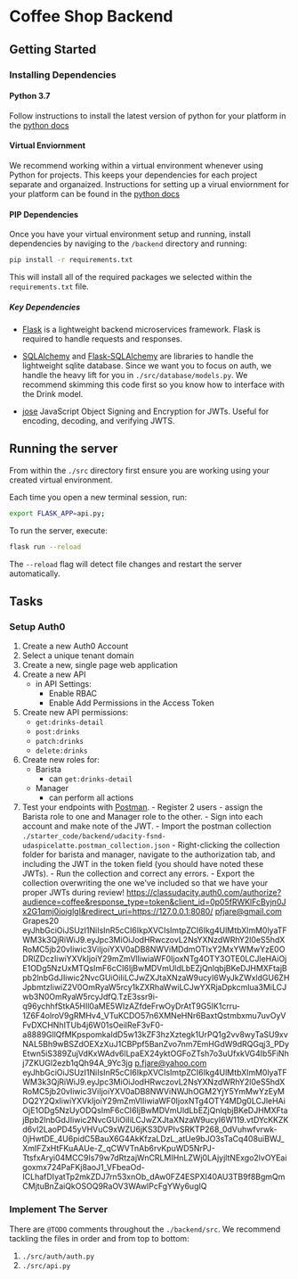 # Coffee Shop Backend

## Getting Started

### Installing Dependencies

#### Python 3.7

Follow instructions to install the latest version of python for your platform in the [python docs](https://docs.python.org/3/using/unix.html#getting-and-installing-the-latest-version-of-python)

#### Virtual Enviornment

We recommend working within a virtual environment whenever using Python for projects. This keeps your dependencies for each project separate and organaized. Instructions for setting up a virual enviornment for your platform can be found in the [python docs](https://packaging.python.org/guides/installing-using-pip-and-virtual-environments/)

#### PIP Dependencies

Once you have your virtual environment setup and running, install dependencies by naviging to the `/backend` directory and running:

```bash
pip install -r requirements.txt
```

This will install all of the required packages we selected within the `requirements.txt` file.

##### Key Dependencies

- [Flask](http://flask.pocoo.org/) is a lightweight backend microservices framework. Flask is required to handle requests and responses.

- [SQLAlchemy](https://www.sqlalchemy.org/) and [Flask-SQLAlchemy](https://flask-sqlalchemy.palletsprojects.com/en/2.x/) are libraries to handle the lightweight sqlite database. Since we want you to focus on auth, we handle the heavy lift for you in `./src/database/models.py`. We recommend skimming this code first so you know how to interface with the Drink model.

- [jose](https://python-jose.readthedocs.io/en/latest/) JavaScript Object Signing and Encryption for JWTs. Useful for encoding, decoding, and verifying JWTS.

## Running the server

From within the `./src` directory first ensure you are working using your created virtual environment.

Each time you open a new terminal session, run:

```bash
export FLASK_APP=api.py;
```

To run the server, execute:

```bash
flask run --reload
```

The `--reload` flag will detect file changes and restart the server automatically.

## Tasks

### Setup Auth0

1. Create a new Auth0 Account
2. Select a unique tenant domain
3. Create a new, single page web application
4. Create a new API
   - in API Settings:
     - Enable RBAC
     - Enable Add Permissions in the Access Token
5. Create new API permissions:
   - `get:drinks-detail`
   - `post:drinks`
   - `patch:drinks`
   - `delete:drinks`
6. Create new roles for:
   - Barista
     - can `get:drinks-detail`
   - Manager
     - can perform all actions
7. Test your endpoints with [Postman](https://getpostman.com). - Register 2 users - assign the Barista role to one and Manager role to the other. - Sign into each account and make note of the JWT. - Import the postman collection `./starter_code/backend/udacity-fsnd-udaspicelatte.postman_collection.json` - Right-clicking the collection folder for barista and manager, navigate to the authorization tab, and including the JWT in the token field (you should have noted these JWTs). - Run the collection and correct any errors. - Export the collection overwriting the one we've included so that we have your proper JWTs during review!
   https://classudacity.auth0.com/authorize?audience=coffee&response_type=token&client_id=0p05fRWKlFcByjn0Jx2G1qmj0ioiglgI&redirect_uri=https://127.0.0.1:8080/
   pfjare@gmail.com Grapes20
   eyJhbGciOiJSUzI1NiIsInR5cCI6IkpXVCIsImtpZCI6Ikg4UlMtbXlmM0lyaTFWM3k3QjRiWiJ9.eyJpc3MiOiJodHRwczovL2NsYXNzdWRhY2l0eS5hdXRoMC5jb20vIiwic3ViIjoiYXV0aDB8NWViMDdmOTIxY2MxYWMwYzE0ODRlZDczIiwiYXVkIjoiY29mZmVlIiwiaWF0IjoxNTg4OTY3OTE0LCJleHAiOjE1ODg5NzUxMTQsImF6cCI6IjBwMDVmUldLbEZjQnlqbjBKeDJHMXFtajBpb2lnbGdJIiwic2NvcGUiOiIiLCJwZXJtaXNzaW9ucyI6WyJkZWxldGU6ZHJpbmtzIiwiZ2V0OmRyaW5rcy1kZXRhaWwiLCJwYXRjaDpkcmlua3MiLCJwb3N0OmRyaW5rcyJdfQ.TzE3ssr9i-q96ychhfStkA5HIl0aME5WIzAZfdeFrwOyDrAtT9G5IK1crru-1Z6F4olroV9gRMHv4_VTuKCDO57n6XMNeHNr6BaxtQstmbxmu7uvOyVFvDXCHNhITUb4j6W01sOeilReF3vF0-a8889GllQfMKpspomkaIdD5w13kZF3hzXztegk1UrPQ1g2vv8wyTaSU9xvNAL5Bh9wBSZdOEXzXuJ1CBPpf5BanZvo7nm7EmHGdW9dRQGqj3_PDyEtwn5iS389ZujVdKxWAdv6lLpaEX24yktOGFoZTsh7o3uUfxkVG4Ib5FiNhj7ZKUGl2ezb1qQh94A_9Yc3jg
   p.fjare@yahoo.com
   eyJhbGciOiJSUzI1NiIsInR5cCI6IkpXVCIsImtpZCI6Ikg4UlMtbXlmM0lyaTFWM3k3QjRiWiJ9.eyJpc3MiOiJodHRwczovL2NsYXNzdWRhY2l0eS5hdXRoMC5jb20vIiwic3ViIjoiYXV0aDB8NWViNWJhOGM2YjY5YmMwYzEyMDQ2Y2QxIiwiYXVkIjoiY29mZmVlIiwiaWF0IjoxNTg4OTY4MDg0LCJleHAiOjE1ODg5NzUyODQsImF6cCI6IjBwMDVmUldLbEZjQnlqbjBKeDJHMXFtajBpb2lnbGdJIiwic2NvcGUiOiIiLCJwZXJtaXNzaW9ucyI6W119.vtDYcKKZKd6vI2LaoPD45yVHVuC9xWZU6jKS3DVPIvSRKTP268_0dVuhwfvrwk-0jHwtDE_4U6pidC5BauX6G4AkKfzaLDzL_atUe9bJO3sTaCq408uiBWJ_XmIFZxHtFKuAAUe-Z_qCWVTnAb6rvKpuWD5NrPJ-TtsfxAryi04MCC9Is79w7dRtzajWnCRLMIHnLZWj0LAjyjltNExgo2lvOYEaigoxmx724PaFKj8aoJ1_VFbeaOd-ICLhafDIyatTp2mkZDJ7rn53xnOb_dAw0FZ4ESPXI40AU3TB9f8BgmQmCMjtuBnZaiQkOSOQ9RaOV3WAwIPcFgYWy6ugIQ

### Implement The Server

There are `@TODO` comments throughout the `./backend/src`. We recommend tackling the files in order and from top to bottom:

1. `./src/auth/auth.py`
2. `./src/api.py`
